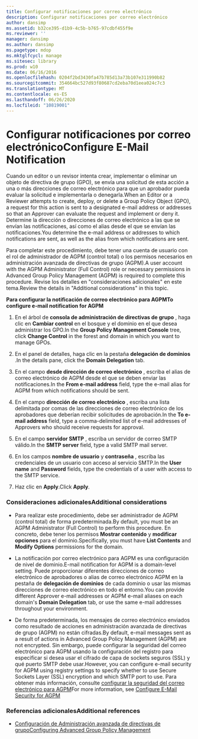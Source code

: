 ```yaml
---
title: Configurar notificaciones por correo electrónico
description: Configurar notificaciones por correo electrónico
author: dansimp
ms.assetid: b32ce395-d1b9-4c5b-b765-97cdbf455f9e
ms.reviewer: ''
manager: dansimp
ms.author: dansimp
ms.pagetype: mdop
ms.mktglfcycl: manage
ms.sitesec: library
ms.prod: w10
ms.date: 06/16/2016
ms.openlocfilehash: 0204f2bd3430fa47b785d13a73b107e311990b82
ms.sourcegitcommit: 354664bc527d93f80687cd2eba70d1eea024c7c3
ms.translationtype: MT
ms.contentlocale: es-ES
ms.lasthandoff: 06/26/2020
ms.locfileid: "10819001"
---
```

# <span data-ttu-id="feb14-103">Configurar notificaciones por correo electrónico</span><span class="sxs-lookup"><span data-stu-id="feb14-103">Configure E-Mail Notification</span></span>


<span data-ttu-id="feb14-104">Cuando un editor o un revisor intenta crear, implementar o eliminar un objeto de directiva de grupo (GPO), se envía una solicitud de esta acción a una o más direcciones de correo electrónico para que un aprobador pueda evaluar la solicitud e implementarla o denegarla.</span><span class="sxs-lookup"><span data-stu-id="feb14-104">When an Editor or a Reviewer attempts to create, deploy, or delete a Group Policy Object (GPO), a request for this action is sent to a designated e-mail address or addresses so that an Approver can evaluate the request and implement or deny it.</span></span> <span data-ttu-id="feb14-105">Determine la dirección o direcciones de correo electrónico a las que se envían las notificaciones, así como el alias desde el que se envían las notificaciones.</span><span class="sxs-lookup"><span data-stu-id="feb14-105">You determine the e-mail address or addresses to which notifications are sent, as well as the alias from which notifications are sent.</span></span>

<span data-ttu-id="feb14-106">Para completar este procedimiento, debe tener una cuenta de usuario con el rol de administrador de AGPM (control total) o los permisos necesarios en administración avanzada de directivas de grupo (AGPM).</span><span class="sxs-lookup"><span data-stu-id="feb14-106">A user account with the AGPM Administrator (Full Control) role or necessary permissions in Advanced Group Policy Management (AGPM) is required to complete this procedure.</span></span> <span data-ttu-id="feb14-107">Revise los detalles en "consideraciones adicionales" en este tema.</span><span class="sxs-lookup"><span data-stu-id="feb14-107">Review the details in "Additional considerations" in this topic.</span></span>

**<span data-ttu-id="feb14-108">Para configurar la notificación de correo electrónico para AGPM</span><span class="sxs-lookup"><span data-stu-id="feb14-108">To configure e-mail notification for AGPM</span></span>**

1.  <span data-ttu-id="feb14-109">En el árbol de **consola de administración de directivas de grupo** , haga clic en **Cambiar control** en el bosque y el dominio en el que desea administrar los GPO.</span><span class="sxs-lookup"><span data-stu-id="feb14-109">In the **Group Policy Management Console** tree, click **Change Control** in the forest and domain in which you want to manage GPOs.</span></span>

2.  <span data-ttu-id="feb14-110">En el panel de detalles, haga clic en la pestaña **delegación de dominios** .</span><span class="sxs-lookup"><span data-stu-id="feb14-110">In the details pane, click the **Domain Delegation** tab.</span></span>

3.  <span data-ttu-id="feb14-111">En el campo **desde dirección de correo electrónico** , escriba el alias de correo electrónico de AGPM desde el que se deben enviar las notificaciones.</span><span class="sxs-lookup"><span data-stu-id="feb14-111">In the **From e-mail address** field, type the e-mail alias for AGPM from which notifications should be sent.</span></span>

4.  <span data-ttu-id="feb14-112">En el campo **dirección de correo electrónico** , escriba una lista delimitada por comas de las direcciones de correo electrónico de los aprobadores que deberían recibir solicitudes de aprobación.</span><span class="sxs-lookup"><span data-stu-id="feb14-112">In the **To e-mail address** field, type a comma-delimited list of e-mail addresses of Approvers who should receive requests for approval.</span></span>

5.  <span data-ttu-id="feb14-113">En el campo **servidor SMTP** , escriba un servidor de correo SMTP válido.</span><span class="sxs-lookup"><span data-stu-id="feb14-113">In the **SMTP server** field, type a valid SMTP mail server.</span></span>

6.  <span data-ttu-id="feb14-114">En los campos **nombre de usuario** y **contraseña** , escriba las credenciales de un usuario con acceso al servicio SMTP.</span><span class="sxs-lookup"><span data-stu-id="feb14-114">In the **User name** and **Password** fields, type the credentials of a user with access to the SMTP service.</span></span>

7.  <span data-ttu-id="feb14-115">Haz clic en **Apply**.</span><span class="sxs-lookup"><span data-stu-id="feb14-115">Click **Apply**.</span></span>

### <span data-ttu-id="feb14-116">Consideraciones adicionales</span><span class="sxs-lookup"><span data-stu-id="feb14-116">Additional considerations</span></span>

-   <span data-ttu-id="feb14-117">Para realizar este procedimiento, debe ser administrador de AGPM (control total) de forma predeterminada.</span><span class="sxs-lookup"><span data-stu-id="feb14-117">By default, you must be an AGPM Administrator (Full Control) to perform this procedure.</span></span> <span data-ttu-id="feb14-118">En concreto, debe tener los permisos **Mostrar contenido** y **modificar opciones** para el dominio.</span><span class="sxs-lookup"><span data-stu-id="feb14-118">Specifically, you must have **List Contents** and **Modify Options** permissions for the domain.</span></span>

-   <span data-ttu-id="feb14-119">La notificación por correo electrónico para AGPM es una configuración de nivel de dominio.</span><span class="sxs-lookup"><span data-stu-id="feb14-119">E-mail notification for AGPM is a domain-level setting.</span></span> <span data-ttu-id="feb14-120">Puede proporcionar diferentes direcciones de correo electrónico de aprobadores o alias de correo electrónico AGPM en la pestaña de **delegación de dominios** de cada dominio o usar las mismas direcciones de correo electrónico en todo el entorno.</span><span class="sxs-lookup"><span data-stu-id="feb14-120">You can provide different Approver e-mail addresses or AGPM e-mail aliases on each domain's **Domain Delegation** tab, or use the same e-mail addresses throughout your environment.</span></span>

-   <span data-ttu-id="feb14-121">De forma predeterminada, los mensajes de correo electrónico enviados como resultado de acciones en administración avanzada de directivas de grupo (AGPM) no están cifradas.</span><span class="sxs-lookup"><span data-stu-id="feb14-121">By default, e-mail messages sent as a result of actions in Advanced Group Policy Management (AGPM) are not encrypted.</span></span> <span data-ttu-id="feb14-122">Sin embargo, puede configurar la seguridad del correo electrónico para AGPM usando la configuración del registro para especificar si desea usar el cifrado de capa de sockets seguros (SSL) y qué puerto SMTP debe usar.</span><span class="sxs-lookup"><span data-stu-id="feb14-122">However, you can configure e-mail security for AGPM using registry settings to specify whether to use Secure Sockets Layer (SSL) encryption and which SMTP port to use.</span></span> <span data-ttu-id="feb14-123">Para obtener más información, consulte [configurar la seguridad del correo electrónico para AGPM](configure-e-mail-security-for-agpm-agpm30ops.md)</span><span class="sxs-lookup"><span data-stu-id="feb14-123">For more information, see [Configure E-Mail Security for AGPM](configure-e-mail-security-for-agpm-agpm30ops.md)</span></span>

### <span data-ttu-id="feb14-124">Referencias adicionales</span><span class="sxs-lookup"><span data-stu-id="feb14-124">Additional references</span></span>

-   [<span data-ttu-id="feb14-125">Configuración de Administración avanzada de directivas de grupo</span><span class="sxs-lookup"><span data-stu-id="feb14-125">Configuring Advanced Group Policy Management</span></span>](configuring-advanced-group-policy-management.md)

 

 





